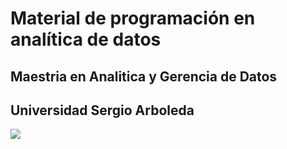 # Material de programación en analítica de datos
## Maestria en Analitica y Gerencia de Datos
## Universidad Sergio Arboleda

<img src="https://encrypted-tbn0.gstatic.com/images?q=tbn:ANd9GcS96-_VunWq1JsXGB67hI70JrXPw7_mMrPm0nObI-RzwrkiRNiB-EnyooiGcIK-sw8zGP0&usqp=CAU">


